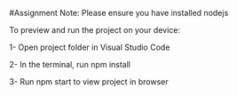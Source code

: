 #Assignment
Note: Please ensure you have installed nodejs

To preview and run the project on your device:

1- Open project folder in Visual Studio Code

2- In the terminal, run npm install 

3- Run npm start to view project in browser
